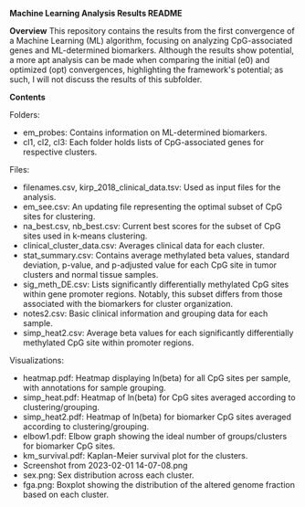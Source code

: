 **Machine Learning Analysis Results README**


**Overview**
This repository contains the results from the first convergence of a Machine Learning (ML) algorithm, focusing on analyzing CpG-associated genes and ML-determined biomarkers. Although the results show potential, a more apt analysis can be made when comparing the initial (e0) and optimized (opt) convergences, highlighting the framework's potential; as such, I will not discuss the results of this subfolder.

**Contents**

Folders:

- em_probes: Contains information on ML-determined biomarkers.
- cl1, cl2, cl3: Each folder holds lists of CpG-associated genes for respective clusters.

Files:

 - filenames.csv, kirp_2018_clinical_data.tsv: Used as input files for the analysis.
 - em_see.csv: An updating file representing the optimal subset of CpG sites for clustering.
 - na_best.csv, nb_best.csv: Current best scores for the subset of CpG sites used in k-means clustering.
 - clinical_cluster_data.csv: Averages clinical data for each cluster.
 - stat_summary.csv: Contains average methylated beta values, standard deviation, p-value, and p-adjusted value for each CpG site in tumor clusters and normal tissue samples.
 - sig_meth_DE.csv: Lists significantly differentially methylated CpG sites within gene promoter regions. Notably, this subset differs from those associated with the biomarkers for cluster organization.
 - notes2.csv: Basic clinical information and grouping data for each sample.
 - simp_heat2.csv: Average beta values for each significantly differentially methylated CpG site within promoter regions.

Visualizations:

 - heatmap.pdf: Heatmap displaying ln(beta) for all CpG sites per sample, with annotations for sample grouping.
 - simp_heat.pdf: Heatmap of ln(beta) for CpG sites averaged according to clustering/grouping.
 - simp_heat2.pdf: Heatmap of ln(beta) for biomarker CpG sites averaged according to clustering/grouping.
 - elbow1.pdf: Elbow graph showing the ideal number of groups/clusters for biomarker CpG sites.
 - km_survival.pdf: Kaplan-Meier survival plot for the clusters.
 - Screenshot from 2023-02-01 14-07-08.png
 - sex.png: Sex distribution across each cluster.
 - fga.png: Boxplot showing the distribution of the altered genome fraction based on each cluster.
